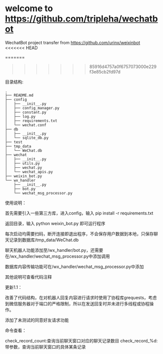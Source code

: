 # welcome to https://github.com/tripleha/wechatbot

WechatBot project transfer from https://github.com/urinx/weixinbot
<<<<<<< HEAD

=======
>>>>>>> 85916d4757a0f6757073000e229f3e85cb2fd97d

目录结构:
```
.
├── README.md
├── config
│   ├── __init__.py
│   ├── config_manager.py
│   ├── constant.py
│   ├── log.py
│   ├── requirements.txt
│   └── wechat.conf
├── db
│   ├── __init__.py
│   └── sqlite_db.py
├── test
├── tmp_data
│   └── WeChat.db
├── wechat
│   ├── __init__.py
│   ├── utils.py
│   ├── wechat.py
│   └── wechat_apis.py
├── weixin_bot.py
└── wx_handler
    ├── __init__.py
    ├── bot.py
    └── wechat_msg_processor.py
```
使用说明：

首先需要引入一些第三方库，进入config，输入 pip install -r requirements.txt

返回目录，输入 python weixin_bot.py 即可运行程序

每次启动均需要扫码，断开连接即退出程序，不会保存用户数据到本地，只保存聊天记录到数据库/tmp_data/WeChat.db

聊天机器人功能添加至/wx_handler/bot.py，还需要在/wx_handler/wechat_msg_processor.py中添加调用

数据库内容传输功能可在/wx_handler/wechat_msg_processor.py中添加

其他说明可查看代码注释

更新1.1：

改善了代码结构，在对机器人回复内容进行请求时使用了协程库grequests，考虑到微信服务器对于端口的严格限制，所以在发送回复时并未进行多线程或协程操作。

添加了未测试的同意好友请求功能

命令查看：

check_record_count:查询当前聊天窗口对应的聊天记录数目
check_record_%d:带参数，查询当前聊天窗口的具体某条记录

